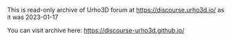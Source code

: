 This is read-only archive of Urho3D forum at https://discourse.urho3d.io/ as it was 2023-01-17

You can visit archive here: https://discourse-urho3d.github.io/
